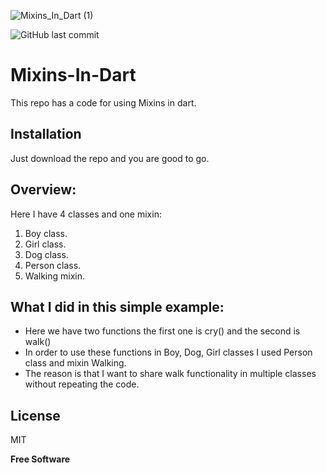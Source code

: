 ![Mixins_In_Dart (1)](https://user-images.githubusercontent.com/36957530/158804903-4820ac90-dc63-449e-8ce0-979a45e7875d.png)

![GitHub last commit](https://img.shields.io/github/last-commit/WiamNaama/Mixins-In-Dart)

# Mixins-In-Dart

This repo has a code for using Mixins in dart.

## Installation

Just download the repo and you are good to go.

## Overview:

Here I have 4 classes and one mixin:

1. Boy class.
2. Girl class.
3. Dog class.
4. Person class.
5. Walking mixin.

## What I did in this simple example:

- Here we have two functions the first one is cry() and the second is walk()
- In order to use these functions in Boy, Dog, Girl classes I used Person class and mixin Walking.
- The reason is that I want to share walk functionality in multiple classes without repeating the code.

## License

MIT

**Free Software**
